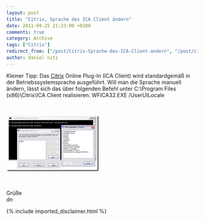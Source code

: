 ```yaml
---
layout: post
title: "Citrix, Sprache des ICA Client ändern"
date: 2011-09-25 21:23:00 +0200
comments: true
category: Archive
tags: ["Citrix"]
redirect_from: ["/post/Citrix-Sprache-des-ICA-Client-andern", "/post/citrix-sprache-des-ica-client-andern"]
author: daniel nitz
---
```

<!-- more -->
<p>Kleiner Tipp: Das <a href="http://www.citrix.com">Citrix</a> Online Plug-In (ICA Client) wird standardgemäß in der Betriebssystemsprache ausgeführt. Will man die Sprache manuell ändern, lässt sich das über folgenden Befehl unter C:\Program Files (x86)\Citrix\ICA Client realisieren: WFICA32.EXE /UserUILocale</p>  <p>&#160;</p>  <p><a href="/assets/archive/clip_image001_2.png"><img style="background-image: none; border-bottom: 0px; border-left: 0px; padding-left: 0px; padding-right: 0px; display: inline; border-top: 0px; border-right: 0px; padding-top: 0px" title="clip_image001" border="0" alt="clip_image001" src="/assets/archive/clip_image001_thumb_2.png" width="244" height="148" /></a></p>  <p>&#160;</p>  <p>Grüße   <br />dn</p>
{% include imported_disclaimer.html %}
